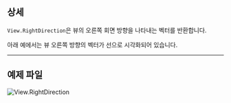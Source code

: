 ## 상세
`View.RightDirection`은 뷰의 오른쪽 회면 방향을 나타내는 벡터를 반환합니다.

아래 예에서는 뷰 오른쪽 방향의 벡터가 선으로 시각화되어 있습니다.
___
## 예제 파일

![View.RightDirection](./Revit.Elements.Views.View.RightDirection_img.jpg)
